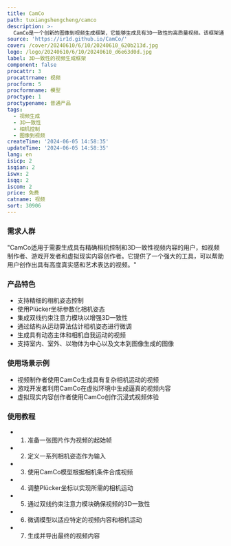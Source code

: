 ```yaml
---
title: CamCo
path: tuxiangshengcheng/camco
description: >-
  CamCo是一个创新的图像到视频生成框架，它能够生成具有3D一致性的高质量视频。该框架通过Plücker坐标引入相机信息，并提出了一种符合几何一致性的双线约束注意力模块。此外，CamCo在通过运动结构算法估计相机姿态的真实世界视频上进行了微调，以更好地合成物体运动。
source: 'https://ir1d.github.io/CamCo/'
cover: /cover/20240610/6/10/20240610_620b213d.jpg
logo: /logo/20240610/6/10/20240610_d6e63d0d.jpg
label: 3D一致性的视频生成框架
component: false
procattr: 3
procattrname: 视频
procform: 5
procformname: 模型
proctype: 1
proctypename: 普通产品
tags:
  - 视频生成
  - 3D一致性
  - 相机控制
  - 图像到视频
createTime: '2024-06-05 14:58:35'
updateTime: '2024-06-05 14:58:35'
lang: en
isicp: 2
isqian: 2
iswx: 2
isqq: 2
iscom: 2
price: 免费
catname: 视频
sort: 30906
---
```




### 需求人群
"CamCo适用于需要生成具有精确相机控制和3D一致性视频内容的用户，如视频制作者、游戏开发者和虚拟现实内容创作者。它提供了一个强大的工具，可以帮助用户创作出具有高度真实感和艺术表达的视频。"

### 产品特色
* 支持精细的相机姿态控制
* 使用Plücker坐标参数化相机姿态
* 集成双线约束注意力模块以增强3D一致性
* 通过结构从运动算法估计相机姿态进行微调
* 生成具有动态主体和相机自我运动的视频
* 支持室内、室外、以物体为中心以及文本到图像生成的图像

### 使用场景示例
* 视频制作者使用CamCo生成具有复杂相机运动的视频
* 游戏开发者利用CamCo在虚拟环境中生成逼真的视频内容
* 虚拟现实内容创作者使用CamCo创作沉浸式视频体验

### 使用教程
* 1. 准备一张图片作为视频的起始帧
* 2. 定义一系列相机姿态作为输入
* 3. 使用CamCo模型根据相机条件合成视频
* 4. 调整Plücker坐标以实现所需的相机运动
* 5. 通过双线约束注意力模块确保视频的3D一致性
* 6. 微调模型以适应特定的视频内容和相机运动
* 7. 生成并导出最终的视频内容

  
